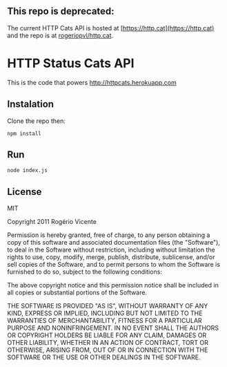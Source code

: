 ## This repo is deprecated:
The current HTTP Cats API is hosted at [https://http.cat](https://http.cat) and the repo is at [rogeriopvl/http.cat](https://github.com/rogeriopvl/http.cat).

# HTTP Status Cats API

This is the code that powers http://httpcats.herokuapp.com

## Instalation

Clone the repo then:

    npm install

## Run

    node index.js

## License

MIT

Copyright 2011 Rogério Vicente

Permission is hereby granted, free of charge, to any person obtaining
a copy of this software and associated documentation files (the
"Software"), to deal in the Software without restriction, including
without limitation the rights to use, copy, modify, merge, publish,
distribute, sublicense, and/or sell copies of the Software, and to
permit persons to whom the Software is furnished to do so, subject to
the following conditions:

The above copyright notice and this permission notice shall be
included in all copies or substantial portions of the Software.

THE SOFTWARE IS PROVIDED "AS IS", WITHOUT WARRANTY OF ANY KIND,
EXPRESS OR IMPLIED, INCLUDING BUT NOT LIMITED TO THE WARRANTIES OF
MERCHANTABILITY, FITNESS FOR A PARTICULAR PURPOSE AND
NONINFRINGEMENT. IN NO EVENT SHALL THE AUTHORS OR COPYRIGHT HOLDERS BE
LIABLE FOR ANY CLAIM, DAMAGES OR OTHER LIABILITY, WHETHER IN AN ACTION
OF CONTRACT, TORT OR OTHERWISE, ARISING FROM, OUT OF OR IN CONNECTION
WITH THE SOFTWARE OR THE USE OR OTHER DEALINGS IN THE SOFTWARE.

